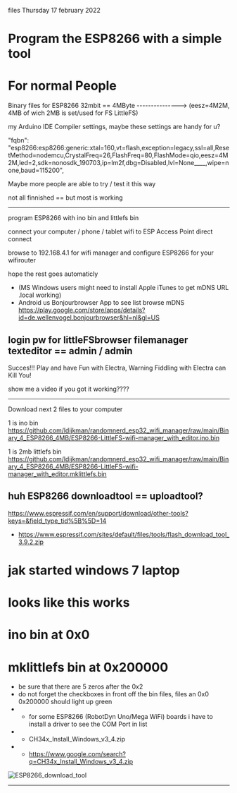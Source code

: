 files Thursday 17 february 2022 
# Program the ESP8266 with a simple tool
# For normal People

Binary files for ESP8266 32mbit == 4MByte ---------------> (eesz=4M2M, 4MB of wich 2MB is set/used for FS LittleFS)

my Arduino IDE Compiler settings, maybe these settings are handy for u?

"fqbn": "esp8266:esp8266:generic:xtal=160,vt=flash,exception=legacy,ssl=all,ResetMethod=nodemcu,CrystalFreq=26,FlashFreq=80,FlashMode=qio,eesz=4M2M,led=2,sdk=nonosdk_190703,ip=lm2f,dbg=Disabled,lvl=None____,wipe=none,baud=115200",

Maybe more people are able to try / test it this way

not all finnished == but most is working

---

program ESP8266 with ino bin and littlefs bin 

connect your computer / phone / tablet wifi to ESP Access Point direct connect

browse to 192.168.4.1 for wifi manager and configure ESP8266 for your wifirouter

hope the rest goes automaticly
- (MS Windows users might need to install Apple iTunes to get mDNS URL .local working)
- Android us Bonjourbrowser App to see list browse mDNS https://play.google.com/store/apps/details?id=de.wellenvogel.bonjourbrowser&hl=nl&gl=US

## login pw for littleFSbrowser filemanager texteditor == admin / admin

Succes!!! Play and have Fun with Electra, Warning Fiddling with Electra can Kill You!

show me a video if you got it working????

---

Download next 2 files to your computer

1 is ino bin https://github.com/ldijkman/randomnerd_esp32_wifi_manager/raw/main/Binary_4_ESP8266_4MB/ESP8266-LittleFS-wifi-manager_with_editor.ino.bin

1 is 2mb littlefs bin https://github.com/ldijkman/randomnerd_esp32_wifi_manager/raw/main/Binary_4_ESP8266_4MB/ESP8266-LittleFS-wifi-manager_with_editor.mklittlefs.bin


## huh ESP8266 downloadtool == uploadtool?

https://www.espressif.com/en/support/download/other-tools?keys=&field_type_tid%5B%5D=14
- https://www.espressif.com/sites/default/files/tools/flash_download_tool_3.9.2.zip

# jak started windows 7 laptop
# looks like this works 
# ino bin at 0x0
# mklittlefs bin at 0x200000
- be sure that there are 5 zeros after the 0x2
- do not forget the checkboxes in front off the bin files, files an 0x0 0x200000 should light up green
- - for some ESP8266 (RobotDyn Uno/Mega WiFi) boards i have to install a driver to see the COM Port in list
- - CH34x_Install_Windows_v3_4.zip
- - https://www.google.com/search?q=CH34x_Install_Windows_v3_4.zip

![ESP8266_download_tool](https://user-images.githubusercontent.com/45427770/154829873-ca5841cd-37e6-44ee-b582-d828457fe07a.png)


---






